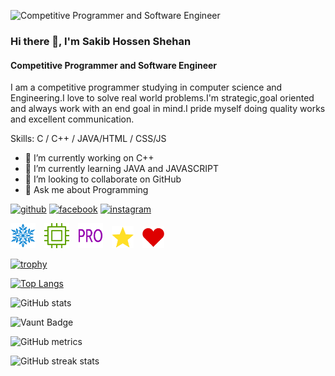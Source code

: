 ![Competitive Programmer and Software Engineer](https://scontent.fcgp4-2.fna.fbcdn.net/v/t39.30808-6/311004622_3334643836824428_8126746425409078298_n.jpg?stp=dst-jpg_p720x720&_nc_cat=110&ccb=1-7&_nc_sid=5f2048&_nc_eui2=AeEGOvtdHQV-cUkYF1yYLiznIrxToecpZgEivFOh5ylmAQ3KlCq5ZcI4p0QYP2o4MdttNc7KBCa8mo_Y_EzGVXtT&_nc_ohc=3tdQp0dgLYIAb4tP6n0&_nc_zt=23&_nc_ht=scontent.fcgp4-2.fna&oh=00_AfCOHSoys4VyzcBiNYNK3dg0wrSRHCNHasd3gvTBpunplg&oe=66207D50)
### Hi there 👋, I'm Sakib Hossen Shehan
#### Competitive Programmer and Software Engineer


I am a competitive programmer studying in computer science and Engineering.I love to solve real world problems.I'm strategic,goal oriented and always work with an end goal  in mind.I pride myself doing quality works and excellent communication.

Skills: C / C++  / JAVA/HTML / CSS/JS

- 🔭 I’m currently working on C++ 
- 🌱 I’m currently learning JAVA and JAVASCRIPT 
- 👯 I’m looking to collaborate on GitHub 
- 💬 Ask me about Programming 


[<img src='https://cdn.jsdelivr.net/npm/simple-icons@3.0.1/icons/github.svg' alt='github' height='40'>](https://github.com/SakibShehan)  [<img src='https://cdn.jsdelivr.net/npm/simple-icons@3.0.1/icons/facebook.svg' alt='facebook' height='40'>](https://www.facebook.com/sh.shehan.5)  [<img src='https://cdn.jsdelivr.net/npm/simple-icons@3.0.1/icons/instagram.svg' alt='instagram' height='40'>](https://www.instagram.com/sakibshehan/)  

<a href='https://archiveprogram.github.com/'><img src='https://raw.githubusercontent.com/acervenky/animated-github-badges/master/assets/acbadge.gif' width='40' height='40'></a> <a href='https://docs.github.com/en/developers'><img src='https://raw.githubusercontent.com/acervenky/animated-github-badges/master/assets/devbadge.gif' width='40' height='40'></a> <a href='https://github.com/pricing'><img src='https://raw.githubusercontent.com/acervenky/animated-github-badges/master/assets/pro.gif' width='40' height='40'></a> <a href='https://stars.github.com/'><img src='https://raw.githubusercontent.com/acervenky/animated-github-badges/master/assets/starbadge.gif' width='35' height='35'></a> <a href='https://docs.github.com/en/github/supporting-the-open-source-community-with-github-sponsors'><img src='https://raw.githubusercontent.com/acervenky/animated-github-badges/master/assets/sponsorbadge.gif' width='35' height='35'></a> 

[![trophy](https://github-profile-trophy.vercel.app/?username=SakibShehan)](https://github.com/ryo-ma/github-profile-trophy)

[![Top Langs](https://github-readme-stats.vercel.app/api/top-langs/?username=SakibShehan)](https://github.com/anuraghazra/github-readme-stats)

![GitHub stats](https://github-readme-stats.vercel.app/api?username=SakibShehan&show_icons=true&count_private=true)  

![Vaunt Badge](https://api.vaunt.dev/v1/github/entities/SakibShehan/contributions?format=svg&private=true)  

![GitHub metrics](https://metrics.lecoq.io/SakibShehan)  

![GitHub streak stats](https://streak-stats.demolab.com/?user=SakibShehan)  

